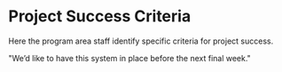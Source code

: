 # Project Success Criteria #

Here the program area staff  identify specific criteria for project success.

"We’d like to have this system in place before the next final week."
